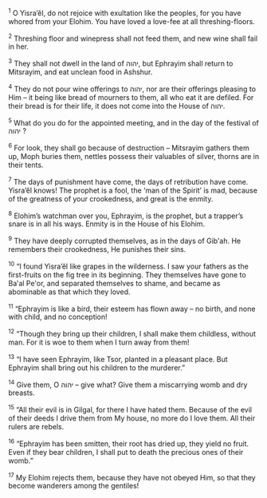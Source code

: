 <sup>1</sup> O Yisra’ĕl, do not rejoice with exultation like the peoples, for you have whored from your Elohim. You have loved a love-fee at all threshing-floors.

<sup>2</sup> Threshing floor and winepress shall not feed them, and new wine shall fail in her.

<sup>3</sup> They shall not dwell in the land of יהוה, but Ephrayim shall return to Mitsrayim, and eat unclean food in Ashshur.

<sup>4</sup> They do not pour wine offerings to יהוה, nor are their offerings pleasing to Him – it being like bread of mourners to them, all who eat it are defiled. For their bread is for their life, it does not come into the House of יהוה.

<sup>5</sup> What do you do for the appointed meeting, and in the day of the festival of יהוה ?

<sup>6</sup> For look, they shall go because of destruction – Mitsrayim gathers them up, Moph buries them, nettles possess their valuables of silver, thorns are in their tents.

<sup>7</sup> The days of punishment have come, the days of retribution have come. Yisra’ĕl knows! The prophet is a fool, the ‘man of the Spirit’ is mad, because of the greatness of your crookedness, and great is the enmity.

<sup>8</sup> Elohim’s watchman over you, Ephrayim, is the prophet, but a trapper’s snare is in all his ways. Enmity is in the House of his Elohim.

<sup>9</sup> They have deeply corrupted themselves, as in the days of Gib‛ah. He remembers their crookedness, He punishes their sins.

<sup>10</sup> “I found Yisra’ĕl like grapes in the wilderness. I saw your fathers as the first-fruits on the fig tree in its beginning. They themselves have gone to Ba‛al Pe‛or, and separated themselves to shame, and became as abominable as that which they loved.

<sup>11</sup> “Ephrayim is like a bird, their esteem has flown away – no birth, and none with child, and no conception!

<sup>12</sup> “Though they bring up their children, I shall make them childless, without man. For it is woe to them when I turn away from them!

<sup>13</sup> “I have seen Ephrayim, like Tsor, planted in a pleasant place. But Ephrayim shall bring out his children to the murderer.”

<sup>14</sup> Give them, O יהוה – give what? Give them a miscarrying womb and dry breasts.

<sup>15</sup> “All their evil is in Gilgal, for there I have hated them. Because of the evil of their deeds I drive them from My house, no more do I love them. All their rulers are rebels.

<sup>16</sup> “Ephrayim has been smitten, their root has dried up, they yield no fruit. Even if they bear children, I shall put to death the precious ones of their womb.”

<sup>17</sup> My Elohim rejects them, because they have not obeyed Him, so that they become wanderers among the gentiles!

